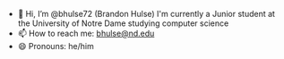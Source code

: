 - 👋 Hi, I’m @bhulse72 (Brandon Hulse)
I'm currently a Junior student at the University of Notre Dame studying computer science
- 📫 How to reach me: bhulse@nd.edu
- 😄 Pronouns: he/him

<!---
bhulse72/bhulse72 is a ✨ special ✨ repository because its `README.md` (this file) appears on your GitHub profile.
You can click the Preview link to take a look at your changes.
--->
